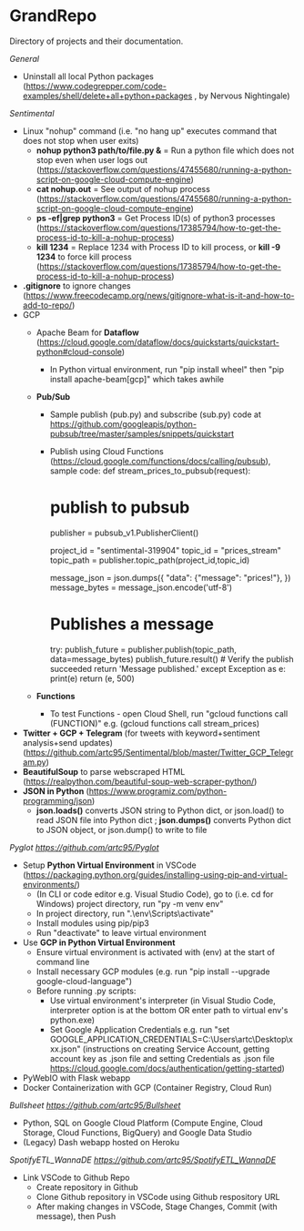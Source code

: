 # GrandRepo
Directory of projects and their documentation.

_General_
- Uninstall all local Python packages (https://www.codegrepper.com/code-examples/shell/delete+all+python+packages , by Nervous Nightingale)

_Sentimental_
- Linux "nohup" command (i.e. "no hang up" executes command that does not stop when user exits)
  - **nohup python3 path/to/file.py &** = Run a python file which does not stop even when user logs out (https://stackoverflow.com/questions/47455680/running-a-python-script-on-google-cloud-compute-engine)
  - **cat nohup.out** = See output of nohup process (https://stackoverflow.com/questions/47455680/running-a-python-script-on-google-cloud-compute-engine)
  - **ps -ef|grep python3** = Get Process ID(s) of python3 processes (https://stackoverflow.com/questions/17385794/how-to-get-the-process-id-to-kill-a-nohup-process)
  - **kill 1234** = Replace 1234 with Process ID to kill process, or **kill -9 1234** to force kill process (https://stackoverflow.com/questions/17385794/how-to-get-the-process-id-to-kill-a-nohup-process)
- **.gitignore** to ignore changes (https://www.freecodecamp.org/news/gitignore-what-is-it-and-how-to-add-to-repo/)
- GCP
  - Apache Beam for **Dataflow** (https://cloud.google.com/dataflow/docs/quickstarts/quickstart-python#cloud-console)
    - In Python virtual environment, run "pip install wheel" then "pip install apache-beam[gcp]" which takes awhile
  - **Pub/Sub**
    - Sample publish (pub.py) and subscribe (sub.py) code at https://github.com/googleapis/python-pubsub/tree/master/samples/snippets/quickstart
    - Publish using Cloud Functions (https://cloud.google.com/functions/docs/calling/pubsub), sample code:
    def stream_prices_to_pubsub(request):
      # publish to pubsub
      publisher = pubsub_v1.PublisherClient()
    
      project_id = "sentimental-319904"
      topic_id = "prices_stream"
      topic_path = publisher.topic_path(project_id,topic_id)
      
      message_json = json.dumps({
        "data": {"message": "prices!"},
      })
      message_bytes = message_json.encode('utf-8')
      
      # Publishes a message
      try:
        publish_future = publisher.publish(topic_path, data=message_bytes)
        publish_future.result()  # Verify the publish succeeded
        return 'Message published.'
      except Exception as e:
        print(e)
        return (e, 500)
      
  - **Functions**
    - To test Functions - open Cloud Shell, run "gcloud functions call (FUNCTION)" e.g. (gcloud functions call stream_prices)  
- **Twitter + GCP + Telegram** (for tweets with keyword+sentiment analysis+send updates) (https://github.com/artc95/Sentimental/blob/master/Twitter_GCP_Telegram.py)
- **BeautifulSoup** to parse webscraped HTML (https://realpython.com/beautiful-soup-web-scraper-python/)
- **JSON in Python** (https://www.programiz.com/python-programming/json)
  - **json.loads()** converts JSON string to Python dict, or json.load() to read JSON file into Python dict ; **json.dumps()** converts Python dict to JSON object, or json.dump() to write to file 

_Pyglot https://github.com/artc95/Pyglot_
- Setup **Python Virtual Environment** in VSCode (https://packaging.python.org/guides/installing-using-pip-and-virtual-environments/)
  - (In CLI or code editor e.g. Visual Studio Code), go to (i.e. cd for Windows) project directory, run "py -m venv env"
  - In project directory, run ".\env\Scripts\activate"
  - Install modules using pip/pip3
  - Run "deactivate" to leave virtual environment
- Use **GCP in Python Virtual Environment**
  - Ensure virtual environment is activated with (env) at the start of command line
  - Install necessary GCP modules (e.g. run "pip install --upgrade google-cloud-language")
  - Before running .py scripts:
    - Use virtual environment's interpreter (in Visual Studio Code, interpreter option is at the bottom OR enter path to virtual env's python.exe)
    - Set Google Application Credentials e.g. run "set GOOGLE_APPLICATION_CREDENTIALS=C:\Users\artc\Desktop\xxx.json" (instructions on creating Service Account, getting account key as .json file and setting Credentials as .json file https://cloud.google.com/docs/authentication/getting-started)
- PyWebIO with Flask webapp
- Docker Containerization with GCP (Container Registry, Cloud Run)

_Bullsheet https://github.com/artc95/Bullsheet_
- Python, SQL on Google Cloud Platform (Compute Engine, Cloud Storage, Cloud Functions, BigQuery) and Google Data Studio
- (Legacy) Dash webapp hosted on Heroku

_SpotifyETL_WannaDE https://github.com/artc95/SpotifyETL_WannaDE_
- Link VSCode to Github Repo
  - Create repository in Github
  - Clone Github repository in VSCode using Github respository URL
  - After making changes in VSCode, Stage Changes, Commit (with message), then Push  


